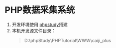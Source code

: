 # PHP数据采集系统
1. 开发环境使用 [phpstudy](http://phpstudy.php.cn/)搭建
2. 本机开发源文件目录：
   > D:\phpStudy\PHPTutorial\WWW\caiji_plus